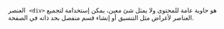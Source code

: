 العنصر  `<div>` هو حاوية عامة للمحتوى ولا يمثل شئ معين، يمكن إستخدامة لتجميع العناصر لأغراض مثل التنسيق أو إنشاء قسم منفصل بحد ذاته في الصفحة. 